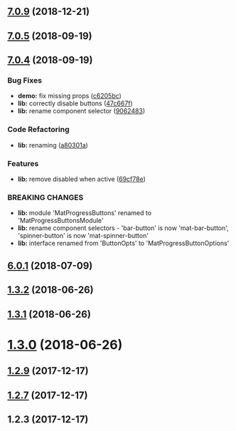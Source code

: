 <a name="7.0.9"></a>
## [7.0.9](https://github.com/michaeldoye/mat-progress-buttons/compare/v7.0.5...v7.0.9) (2018-12-21)



<a name="7.0.5"></a>
## [7.0.5](https://github.com/michaeldoye/mat-progress-buttons/compare/v7.0.4...v7.0.5) (2018-09-19)



<a name="7.0.4"></a>
## [7.0.4](https://github.com/michaeldoye/mat-progress-buttons/compare/v6.0.1...v7.0.4) (2018-09-19)


### Bug Fixes

* **demo:** fix missing props ([c6205bc](https://github.com/michaeldoye/mat-progress-buttons/commit/c6205bc))
* **lib:** correctly disable buttons ([47c667f](https://github.com/michaeldoye/mat-progress-buttons/commit/47c667f))
* **lib:** rename component selector ([9062483](https://github.com/michaeldoye/mat-progress-buttons/commit/9062483))


### Code Refactoring

* **lib:** renaming ([a80301a](https://github.com/michaeldoye/mat-progress-buttons/commit/a80301a))


### Features

* **lib:** remove disabled when active ([69cf78e](https://github.com/michaeldoye/mat-progress-buttons/commit/69cf78e))


### BREAKING CHANGES

* **lib:** module 'MatProgressButtons' renamed to 'MatProgressButtonsModule'
* **lib:** rename component selectors - 'bar-button' is now 'mat-bar-button', 'spinner-button' is now 'mat-spinner-button'
* **lib:** interface renamed from 'ButtonOpts' to 'MatProgressButtonOptions'



<a name="6.0.1"></a>
## [6.0.1](https://github.com/michaeldoye/mat-progress-buttons/compare/v1.3.2...v6.0.1) (2018-07-09)



<a name="1.3.2"></a>
## [1.3.2](https://github.com/michaeldoye/mat-progress-buttons/compare/v1.3.1...v1.3.2) (2018-06-26)



<a name="1.3.1"></a>
## [1.3.1](https://github.com/michaeldoye/mat-progress-buttons/compare/v1.3.0...v1.3.1) (2018-06-26)



<a name="1.3.0"></a>
# [1.3.0](https://github.com/michaeldoye/mat-progress-buttons/compare/v1.2.9...v1.3.0) (2018-06-26)



<a name="1.2.9"></a>
## [1.2.9](https://github.com/michaeldoye/mat-progress-buttons/compare/v1.2.7...v1.2.9) (2017-12-17)



<a name="1.2.7"></a>
## [1.2.7](https://github.com/michaeldoye/mat-progress-buttons/compare/v1.2.3...v1.2.7) (2017-12-17)



<a name="1.2.3"></a>
## 1.2.3 (2017-12-17)



